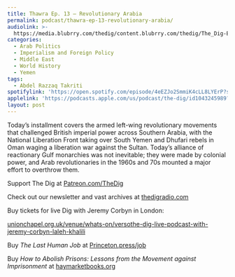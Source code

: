 ```yaml
---
title: Thawra Ep. 13 – Revolutionary Arabia
permalink: podcast/thawra-ep-13-revolutionary-arabia/
audiolink: >-
  https://media.blubrry.com/thedig/content.blubrry.com/thedig/The_Dig-EP_449-Takriti.mp3
categories:
  - Arab Politics
  - Imperialism and Foreign Policy
  - Middle East
  - World History
  - Yemen
tags:
  - Abdel Razzaq Takriti
spotifylink: 'https://open.spotify.com/episode/4eEZJo2SmmiK4cLL8LYErP?si=66a08e3551294669'
applelink: 'https://podcasts.apple.com/us/podcast/the-dig/id1043245989?i=1000659558593'
layout: post
---
```


Today’s installment covers the armed left-wing revolutionary movements that challenged British imperial power across Southern Arabia, with the National Liberation Front taking over South Yemen and Dhufari rebels in Oman waging a liberation war against the Sultan. Today’s alliance of reactionary Gulf monarchies was not inevitable; they were made by colonial power, and Arab revolutionaries in the 1960s and 70s mounted a major effort to overthrow them.

Support The Dig at [Patreon.com/TheDig](http://patreon.com/TheDig)

Check out our newsletter and vast archives at [thedigradio.com](http://thedigradio.com)

Buy tickets for live Dig with Jeremy Corbyn in London:

[unionchapel.org.uk/venue/whats-on/versothe-dig-live-podcast-with-jeremy-corbyn-laleh-khalili](http://unionchapel.org.uk/venue/whats-on/versothe-dig-live-podcast-with-jeremy-corbyn-laleh-khalili)

Buy *The Last Human Job* at [Princeton.press/job](http://princeton.press/job)

Buy *How to Abolish Prisons: Lessons from the Movement against Imprisonment* at [haymarketbooks.org](http://haymarketbooks.org)
